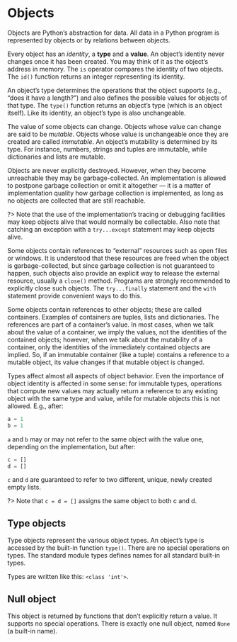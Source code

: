 # Objects
Objects are Python’s abstraction for data. All data in a Python program is represented by objects or by relations between objects.

Every object has an *identity*, a **type** and a **value**. An object’s identity never changes once it has been created. You may think of it as the object’s address in memory. The `is` operator compares the identity of two objects. The `id()` function returns an integer representing its identity.

An object’s type determines the operations that the object supports (e.g., “does it have a length?”) and also defines the possible values for objects of that type. The `type()` function returns an object’s type (which is an object itself). Like its identity, an object’s type is also unchangeable.

The value of some objects can change. Objects whose value can change are said to be *mutable*. Objects whose value is unchangeable once they are created are called *immutable*. An object’s mutability is determined by its type. For instance, numbers, strings and tuples are immutable, while dictionaries and lists are mutable.

Objects are never explicitly destroyed. However, when they become unreachable they may be garbage-collected. An implementation is allowed to postpone garbage collection or omit it altogether — it is a matter of implementation quality how garbage collection is implemented, as long as no objects are collected that are still reachable.

?> Note that the use of the implementation’s tracing or debugging facilities may keep objects alive that would normally be collectable. Also note that catching an exception with a `try...except` statement may keep objects alive.

Some objects contain references to “external” resources such as open files or windows. It is understood that these resources are freed when the object is garbage-collected, but since garbage collection is not guaranteed to happen, such objects also provide an explicit way to release the external resource, usually a `close()` method. Programs are strongly recommended to explicitly close such objects. The `try...finally` statement and the `with` statement provide convenient ways to do this.

Some objects contain references to other objects; these are called containers. Examples of containers are tuples, lists and dictionaries. The references are part of a container’s value. In most cases, when we talk about the value of a container, we imply the values, not the identities of the contained objects; however, when we talk about the mutability of a container, only the identities of the immediately contained objects are implied. So, if an immutable container (like a tuple) contains a reference to a mutable object, its value changes if that mutable object is changed.

Types affect almost all aspects of object behavior. Even the importance of object identity is affected in some sense: for immutable types, operations that compute new values may actually return a reference to any existing object with the same type and value, while for mutable objects this is not allowed.
E.g., after:
```python
a = 1
b = 1
```
`a` and `b` may or may not refer to the same object with the value one, depending on the implementation, but after:
```python
c = []
d = []
```
`c` and `d` are guaranteed to refer to two different, unique, newly created empty lists.

?> Note that `c = d = []` assigns the same object to both c and d.

## Type objects
Type objects represent the various object types. An object’s type is accessed by the built-in function `type()`. There are no special operations on types. The standard module types defines names for all standard built-in types.

Types are written like this: `<class 'int'>`.

## Null object
This object is returned by functions that don’t explicitly return a value. It supports no special operations. There is exactly one null object, named `None` (a built-in name).